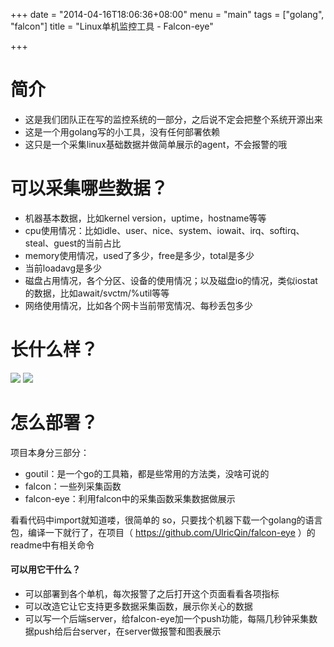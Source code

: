 +++
date = "2014-04-16T18:06:36+08:00"
menu = "main"
tags = ["golang", "falcon"]
title = "Linux单机监控工具 - Falcon-eye"

+++

# 简介

* 这是我们团队正在写的监控系统的一部分，之后说不定会把整个系统开源出来
* 这是一个用golang写的小工具，没有任何部署依赖
* 这只是一个采集linux基础数据并做简单展示的agent，不会报警的哦

# 可以采集哪些数据？

* 机器基本数据，比如kernel version，uptime，hostname等等
* cpu使用情况：比如idle、user、nice、system、iowait、irq、softirq、steal、guest的当前占比
* memory使用情况，used了多少，free是多少，total是多少
* 当前loadavg是多少
* 磁盘占用情况，各个分区、设备的使用情况；以及磁盘io的情况，类似iostat的数据，比如await/svctm/%util等等
* 网络使用情况，比如各个网卡当前带宽情况、每秒丢包多少

# 长什么样？
![](http://beego-blog.qiniudn.com/static/uploads/editor/1397659646.png)
![](http://beego-blog.qiniudn.com/static/uploads/editor/1397659659.png)

# 怎么部署？

项目本身分三部分：

* goutil：是一个go的工具箱，都是些常用的方法类，没啥可说的
* falcon：一些列采集函数
* falcon-eye：利用falcon中的采集函数采集数据做展示

看看代码中import就知道喽，很简单的
so，只要找个机器下载一个golang的语言包，编译一下就行了，在项目（ https://github.com/UlricQin/falcon-eye ）的readme中有相关命令

#### 可以用它干什么？
* 可以部署到各个单机，每次报警了之后打开这个页面看看各项指标
* 可以改造它让它支持更多数据采集函数，展示你关心的数据
* 可以写一个后端server，给falcon-eye加一个push功能，每隔几秒钟采集数据push给后台server，在server做报警和图表展示

